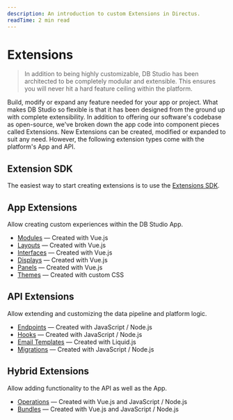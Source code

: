 ```yaml
---
description: An introduction to custom Extensions in Directus.
readTime: 2 min read
---
```


# Extensions

> In addition to being highly customizable, DB Studio has been architected to be completely modular and extensible. This
> ensures you will never hit a hard feature ceiling within the platform.

Build, modify or expand any feature needed for your app or project. What makes DB Studio so flexible is that it has been
designed from the ground up with complete extensibility. In addition to offering our software's codebase as open-source,
we've broken down the app code into component pieces called Extensions. New Extensions can be created, modified or
expanded to suit any need. However, the following extension types come with the platform's App and API.

## Extension SDK

The easiest way to start creating extensions is to use the [Extensions SDK](/extensions/creating-extensions).

## App Extensions

Allow creating custom experiences within the DB Studio App.

- [Modules](/extensions/modules) — Created with Vue.js
- [Layouts](/extensions/layouts) — Created with Vue.js
- [Interfaces](/extensions/interfaces) — Created with Vue.js
- [Displays](/extensions/displays) — Created with Vue.js
- [Panels](/extensions/panels) — Created with Vue.js
- [Themes](/extensions/themes) — Created with custom CSS

## API Extensions

Allow extending and customizing the data pipeline and platform logic.

- [Endpoints](/extensions/endpoints) — Created with JavaScript / Node.js
- [Hooks](/extensions/hooks) — Created with JavaScript / Node.js
- [Email Templates](/extensions/email-templates) — Created with Liquid.js
- [Migrations](/extensions/migrations) — Created with JavaScript / Node.js

## Hybrid Extensions

Allow adding functionality to the API as well as the App.

- [Operations](/extensions/operations) — Created with Vue.js and JavaScript / Node.js
- [Bundles](/extensions/bundles) — Created with Vue.js and JavaScript / Node.js

